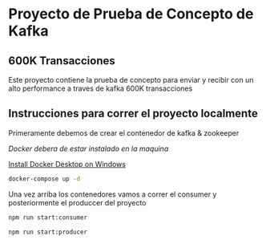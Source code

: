 # Proyecto de Prueba de Concepto de Kafka

## 600K Transacciones

Este proyecto contiene la prueba de concepto para enviar y recibir con un alto performance a traves de kafka 600K transacciones

## Instrucciones para correr el proyecto localmente

Primeramente debemos de crear el contenedor de kafka & zookeeper

_Docker debera de estar instalado en la maquina_

[Install Docker Desktop on Windows](https://docs.docker.com/docker-for-windows/install/)

```bash
docker-compose up -d
```

Una vez arriba los contenedores vamos a correr el consumer y posteriormente el produccer del proyecto

```bash
npm run start:consumer
```

```bash
npm run start:producer
```